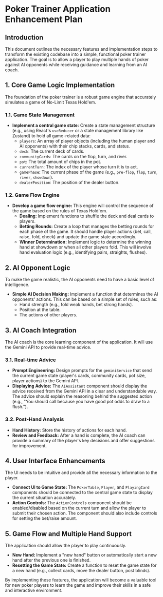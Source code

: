 # Poker Trainer Application Enhancement Plan

## Introduction

This document outlines the necessary features and implementation steps to transform the existing codebase into a simple, functional poker trainer application. The goal is to allow a player to play multiple hands of poker against AI opponents while receiving guidance and learning from an AI coach.

## 1. Core Game Logic Implementation

The foundation of the poker trainer is a robust game engine that accurately simulates a game of No-Limit Texas Hold'em.

### 1.1. Game State Management

-   **Implement a central game state:** Create a state management structure (e.g., using React's `useReducer` or a state management library like Zustand) to hold all game-related data:
    -   `players`: An array of player objects (including the human player and AI opponents) with their chip stacks, cards, and status.
    -   `deck`: The current deck of cards.
    -   `communityCards`: The cards on the flop, turn, and river.
    -   `pot`: The total amount of chips in the pot.
    -   `currentTurn`: The index of the player whose turn it is to act.
    -   `gamePhase`: The current phase of the game (e.g., `pre-flop`, `flop`, `turn`, `river`, `showdown`).
    -   `dealerPosition`: The position of the dealer button.

### 1.2. Game Flow Engine

-   **Develop a game flow engine:** This engine will control the sequence of the game based on the rules of Texas Hold'em.
    -   **Dealing:** Implement functions to shuffle the deck and deal cards to players.
    -   **Betting Rounds:** Create a loop that manages the betting rounds for each phase of the game. It should handle player actions (bet, call, raise, fold, check) and update the game state accordingly.
    -   **Winner Determination:** Implement logic to determine the winning hand at showdown or when all other players fold. This will involve hand evaluation logic (e.g., identifying pairs, straights, flushes).

## 2. AI Opponent Logic

To make the game realistic, the AI opponents need to have a basic level of intelligence.

-   **Simple AI Decision Making:** Implement a function that determines the AI opponents' actions. This can be based on a simple set of rules, such as:
    -   Hand strength (e.g., fold weak hands, bet strong hands).
    -   Position at the table.
    -   The actions of other players.

## 3. AI Coach Integration

The AI coach is the core learning component of the application. It will use the Gemini API to provide real-time advice.

### 3.1. Real-time Advice

-   **Prompt Engineering:** Design prompts for the `geminiService` that send the current game state (player's cards, community cards, pot size, player actions) to the Gemini API.
-   **Displaying Advice:** The `AIAssistant` component should display the advice received from the Gemini API in a clear and understandable way. The advice should explain the reasoning behind the suggested action (e.g., "You should call because you have good pot odds to draw to a flush.").

### 3.2. Post-Hand Analysis

-   **Hand History:** Store the history of actions for each hand.
-   **Review and Feedback:** After a hand is complete, the AI coach can provide a summary of the player's key decisions and offer suggestions for improvement.

## 4. User Interface Enhancements

The UI needs to be intuitive and provide all the necessary information to the player.

-   **Connect UI to Game State:** The `PokerTable`, `Player`, and `PlayingCard` components should be connected to the central game state to display the current situation accurately.
-   **Action Controls:** The `ActionControls` component should be enabled/disabled based on the current turn and allow the player to submit their chosen action. The component should also include controls for setting the bet/raise amount.

## 5. Game Flow and Multiple Hand Support

The application should allow the player to play continuously.

-   **New Hand:** Implement a "new hand" button or automatically start a new hand after the previous one is finished.
-   **Resetting the Game State:** Create a function to reset the game state for a new hand (e.g., collect cards, move the dealer button, post blinds).

By implementing these features, the application will become a valuable tool for new poker players to learn the game and improve their skills in a safe and interactive environment.
